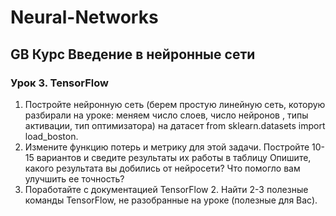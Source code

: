 # Neural-Networks
## GB Курс Введение в нейронные сети


### Урок 3. TensorFlow

1.	Постройте нейронную сеть (берем простую линейную сеть, которую разбирали на уроке: меняем число слоев, число нейронов , типы активации, тип оптимизатора) на датасет from sklearn.datasets import load_boston.
2.	Измените функцию потерь и метрику для этой задачи. Постройте 10-15 вариантов и сведите результаты их работы в таблицу Опишите, какого результата вы добились от нейросети? Что помогло вам улучшить ее точность?
3.	Поработайте с документацией TensorFlow 2. Найти 2-3 полезные команды TensorFlow, не разобранные на уроке (полезные для Вас).

